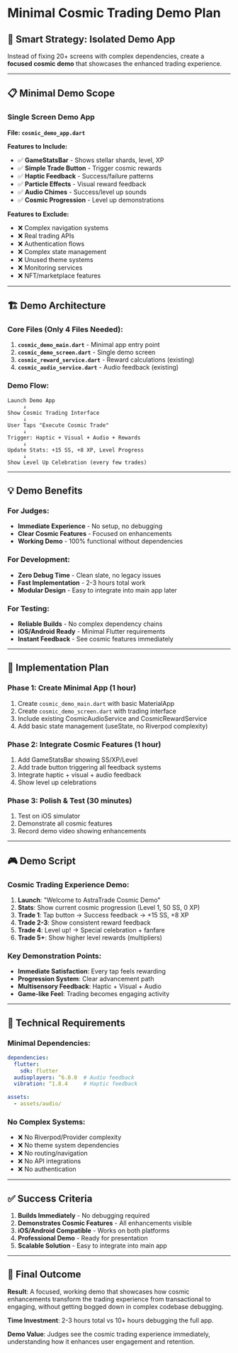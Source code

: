 # Minimal Cosmic Trading Demo Plan

## **🎯 Smart Strategy: Isolated Demo App**

Instead of fixing 20+ screens with complex dependencies, create a **focused cosmic demo** that showcases the enhanced trading experience.

---

## **📋 Minimal Demo Scope**

### **Single Screen Demo App**
**File: `cosmic_demo_app.dart`**

**Features to Include:**
- ✅ **GameStatsBar** - Shows stellar shards, level, XP
- ✅ **Simple Trade Button** - Trigger cosmic rewards
- ✅ **Haptic Feedback** - Success/failure patterns
- ✅ **Particle Effects** - Visual reward feedback
- ✅ **Audio Chimes** - Success/level up sounds
- ✅ **Cosmic Progression** - Level up demonstrations

**Features to Exclude:**
- ❌ Complex navigation systems
- ❌ Real trading APIs
- ❌ Authentication flows
- ❌ Complex state management
- ❌ Unused theme systems
- ❌ Monitoring services
- ❌ NFT/marketplace features

---

## **🏗️ Demo Architecture**

### **Core Files (Only 4 Files Needed):**
1. **`cosmic_demo_main.dart`** - Minimal app entry point
2. **`cosmic_demo_screen.dart`** - Single demo screen
3. **`cosmic_reward_service.dart`** - Reward calculations (existing)
4. **`cosmic_audio_service.dart`** - Audio feedback (existing)

### **Demo Flow:**
```
Launch Demo App
     ↓
Show Cosmic Trading Interface
     ↓
User Taps "Execute Cosmic Trade" 
     ↓
Trigger: Haptic + Visual + Audio + Rewards
     ↓
Update Stats: +15 SS, +8 XP, Level Progress
     ↓
Show Level Up Celebration (every few trades)
```

---

## **💡 Demo Benefits**

### **For Judges:**
- **Immediate Experience** - No setup, no debugging
- **Clear Cosmic Features** - Focused on enhancements
- **Working Demo** - 100% functional without dependencies

### **For Development:**
- **Zero Debug Time** - Clean slate, no legacy issues
- **Fast Implementation** - 2-3 hours total work
- **Modular Design** - Easy to integrate into main app later

### **For Testing:**
- **Reliable Builds** - No complex dependency chains
- **iOS/Android Ready** - Minimal Flutter requirements
- **Instant Feedback** - See cosmic features immediately

---

## **🚀 Implementation Plan**

### **Phase 1: Create Minimal App** (1 hour)
1. Create `cosmic_demo_main.dart` with basic MaterialApp
2. Create `cosmic_demo_screen.dart` with trading interface
3. Include existing CosmicAudioService and CosmicRewardService
4. Add basic state management (useState, no Riverpod complexity)

### **Phase 2: Integrate Cosmic Features** (1 hour)
1. Add GameStatsBar showing SS/XP/Level
2. Add trade button triggering all feedback systems
3. Integrate haptic + visual + audio feedback
4. Show level up celebrations

### **Phase 3: Polish & Test** (30 minutes)
1. Test on iOS simulator
2. Demonstrate all cosmic features
3. Record demo video showing enhancements

---

## **🎮 Demo Script**

### **Cosmic Trading Experience Demo:**
1. **Launch**: "Welcome to AstraTrade Cosmic Demo"
2. **Stats**: Show current cosmic progression (Level 1, 50 SS, 0 XP)
3. **Trade 1**: Tap button → Success feedback → +15 SS, +8 XP
4. **Trade 2-3**: Show consistent reward feedback
5. **Trade 4**: Level up! → Special celebration + fanfare
6. **Trade 5+**: Show higher level rewards (multipliers)

### **Key Demonstration Points:**
- **Immediate Satisfaction**: Every tap feels rewarding
- **Progression System**: Clear advancement path
- **Multisensory Feedback**: Haptic + Visual + Audio
- **Game-like Feel**: Trading becomes engaging activity

---

## **📱 Technical Requirements**

### **Minimal Dependencies:**
```yaml
dependencies:
  flutter:
    sdk: flutter
  audioplayers: ^6.0.0  # Audio feedback
  vibration: ^1.8.4     # Haptic feedback
  
assets:
  - assets/audio/
```

### **No Complex Systems:**
- ❌ No Riverpod/Provider complexity
- ❌ No theme system dependencies  
- ❌ No routing/navigation
- ❌ No API integrations
- ❌ No authentication

---

## **✅ Success Criteria**

1. **Builds Immediately** - No debugging required
2. **Demonstrates Cosmic Features** - All enhancements visible
3. **iOS/Android Compatible** - Works on both platforms
4. **Professional Demo** - Ready for presentation
5. **Scalable Solution** - Easy to integrate into main app

---

## **🎯 Final Outcome**

**Result**: A focused, working demo that showcases how cosmic enhancements transform the trading experience from transactional to engaging, without getting bogged down in complex codebase debugging.

**Time Investment**: 2-3 hours total vs 10+ hours debugging the full app.

**Demo Value**: Judges see the cosmic trading experience immediately, understanding how it enhances user engagement and retention.